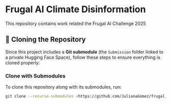 # Frugal AI Climate Disinformation

This repository contains work related the Frugal AI Challenge 2025

## 📂 Cloning the Repository  

Since this project includes a **Git submodule** (the `Submission` folder linked to a private Hugging Face Space), follow these steps to ensure everything is cloned properly:

### **Clone with Submodules**
To clone this repository along with its submodules, run:  
```bash
git clone --recurse-submodules <https://github.com/JulianaGomez/frugal_ai_climate_dissinformation.git>